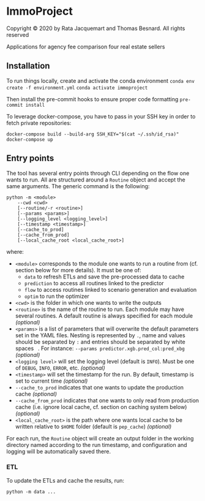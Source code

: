# ImmoProject

Copyright © 2020 by Rata Jacquemart and Thomas Besnard. All rights reserved



Applications for agency fee comparison four real estate sellers



## Installation

To run things locally, create and activate the conda environment
`conda env create -f environment.yml`
`conda activate immoproject`

Then install the pre-commit hooks to ensure proper code formatting
`pre-commit install`

To leverage docker-compose, you have to pass in your SSH key in order to fetch private repositories:

`docker-compose build --build-arg SSH_KEY="$(cat ~/.ssh/id_rsa)"`
`docker-compose up`



## Entry points

The tool has several entry points through CLI depending on the flow one wants to run. All are structured around a `Routine` object and accept the same arguments. The generic command is the following:

```
python -m <module> 
	--cwd <cwd> 
	[--routine/-r <routine>] 
	[--params <params>] 
	[--logging_level <logging_level>] 
	[--timestamp <timestamp>] 
	[--cache_to_prod] 
	[--cache_from_prod] 
	[--local_cache_root <local_cache_root>]
```

where:

- `<module>` corresponds to the module one wants to run a routine from (cf. section below for more details). It must be one of:
  - `data` to refresh ETLs and save the pre-processed data to cache
  - `prediction` to access all routines linked to the predictor
  - `flow` to access routines linked to scenario generation and evaluation
  - `optim` to run the optimizer
- `<cwd>` is the folder in which one wants to write the outputs
- `<routine>` is the name of the routine to run. Each module may have several routines. A default routine is always specified for each module *(optional)*
- `<params>` is a list of parameters that will overwrite the default parameters set in the YAML files. Nesting is represented by `.`, name and values should be separated by `:` and entries should be separated by white spaces ` `. For instance: `--params predictor.xgb.pred_col:pred_xbg` *(optional)*
- `<logging level>` will set the logging level (default is `INFO`). Must be one of `DEBUG`, `INFO`, `ERROR`, etc. *(optional)*
- `<timestamp>` will set the timestamp for the run. By default, timestamp is set to current time *(optional)*
- `--cache_to_prod` indicates that one wants to update the production cache *(optional)*
- `--cache_from_prod` indicates that one wants to only read from production cache (i.e. ignore local cache, cf. section on caching system below) *(optional)*
- `<local_cache_root>` is the path where one wants local cache to be written relative to `$HOME` folder (default is `pep_cache`) *(optional)*

For each run, the `Routine` object will create an output folder in the working directory named according to the run timestamp, and configuration and logging will be automatically saved there.



### ETL

To update the ETLs and cache the results, run:

```
python -m data ...
```
